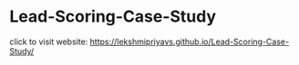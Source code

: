 # Lead-Scoring-Case-Study



click to visit website:  https://lekshmipriyavs.github.io/Lead-Scoring-Case-Study/
